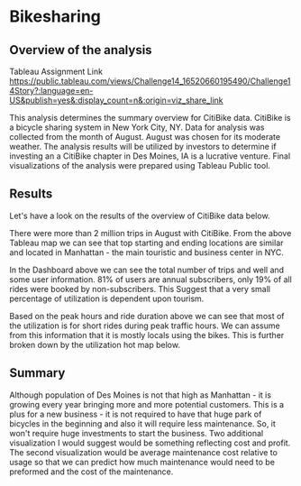 # Bikesharing

## Overview of the analysis
Tableau Assignment Link 
https://public.tableau.com/views/Challenge14_16520660195490/Challenge14Story?:language=en-US&publish=yes&:display_count=n&:origin=viz_share_link

This analysis determines the summary overview for CitiBike data. CitiBike is a bicycle sharing system in New York City, NY. Data for analysis was collected from the month of August. August was chosen for its moderate weather. The analysis results will be utilized by investors to determine if investing an a CitiBike chapter in Des Moines, IA is a lucrative venture. Final visualizations of the analysis were prepared using Tableau Public tool.

## Results
Let's have a look on the results of the overview of CitiBike data below. 

There were more than 2 million trips in August with CitiBike. From the above Tableau map we can see that top starting and ending locations are similar and located in Manhattan - the main touristic and business center in NYC.

In the Dashboard above we can see the total number of trips and well and some user information. 81% of users are annual subscribers, only 19% of all rides were booked by non-subscribers. This Suggest that a very small percentage of utilization is dependent upon tourism.

Based on the peak hours and ride duration above we can see that most of the utilization is for short rides during peak traffic hours. We can assume from this information that it is mostly locals using the bikes. This is further broken down by the utilization hot map below.

## Summary 

Although population of Des Moines is not that high as Manhattan - it is growing every year bringing more and more potential customers. This is a plus for a new business - it is not required to have that huge park of bicycles in the beginning and also it will require less maintenance. So, it won't require huge investments to start the business.
Two additional visualization I would suggest would be something reflecting cost and profit. 
The second visualization would be average maintenance cost relative to usage so that we can predict how much maintenance would need to be preformed and the cost of the maintenance.
